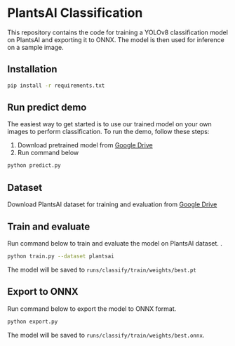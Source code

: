 # PlantsAI Classification

This repository contains the code for training a YOLOv8 classification model on PlantsAI and exporting it to ONNX. The model is then used for inference on a sample image. 

## Installation

```bash
pip install -r requirements.txt
```

## Run predict demo

The easiest way to get started is to use our trained model on your own images to perform classification. To run the demo, follow these steps: 
1. Download pretrained model from [Google Drive](#)
2. Run command below
```bash
python predict.py
```

## Dataset

Download PlantsAI dataset for training and evaluation from [Google Drive](#)


## Train and evaluate

Run command below to train and evaluate the model on PlantsAI dataset. .
```bash
python train.py --dataset plantsai
```
The model will be saved to `runs/classify/train/weights/best.pt`

## Export to ONNX

Run command below to export the model to ONNX format.
```bash
python export.py
```
The model will be saved to `runs/classify/train/weights/best.onnx`.
